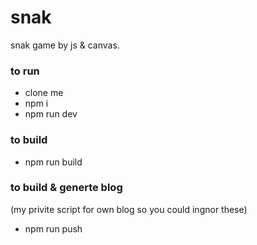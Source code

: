 # snak
snak game by js &amp; canvas.

### to run
- clone me
- npm i
- npm run dev

### to build
- npm run build

### to build & generte blog
(my privite script for own blog so you could ingnor these)
- npm run push
